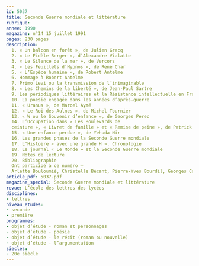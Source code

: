 ```yaml
---
id: 5037
title: Seconde Guerre mondiale et littérature
rubrique: 
annee: 1990
magazine: n°14 15 juillet 1991
pages: 230 pages
description: 
  1. « Un balcon en forêt », de Julien Gracq
  2. « Le Fidèle Berger », d’Alexandre Vialatte
  3. « Le Silence de la mer », de Vercors
  4. « Les Feuillets d’Hypnos », de René Char
  5. « L’Espèce humaine », de Robert Antelme
  6. Hommage à Robert Antelme
  7. Primo Levi ou la transmission de l’inimaginable
  8. « Les Chemins de la liberté », de Jean-Paul Sartre
  9. Les périodiques littéraires et la Résistance intellectuelle en France de 1940 à 1944
  10. La poésie engagée dans les années d’après-guerre
  11. « Uranus », de Marcel Aymé
  12. « Le Roi des Aulnes », de Michel Tournier
  13. « W ou le Souvenir d’enfance », de Georges Perec
  14. L’Occupation dans « Les Boulevards de
  ceinture », « Livret de famille » et « Remise de peine », de Patrick Modiano
  15. « Une enfance perdue », de Yehuda Nir
  16. Les grandes phases de la Seconde Guerre mondiale
  17. L’Histoire « avec une grande H ». Chronologie
  18. Le journal « Le Monde » et la Seconde Guerre mondiale
  19. Notes de lecture
  20. Bibliographie
  Ont participé à ce numéro – 
  Arlette Bouloumié, Christelle Bécant, Pierre-Yves Bourdil, Georges Cesbron, Norbert Czarny, Anne-Marie Duranton-Crabol, Pierre Hairion, Jean-Jacques Heude, Jacques Le Marinel, Francine de Martinoir, Yves Ménager, Edgar Morin, Yves Pihan, Guy Rabaté, Yves Stalloni et Guy Talon
article_pdf: 5037.pdf
magazine_special: Seconde Guerre mondiale et littérature
revue: L’école des lettres des lycées
disciplines:
- lettres
niveau_etudes:
- seconde
- première
programmes:
- objet d’étude - roman et personnages
- objet d’étude - poésie
- objet d’étude - le récit (roman ou nouvelle)
- objet d’étude - l’argumentation
siecles:
- 20e siècle
---
```

